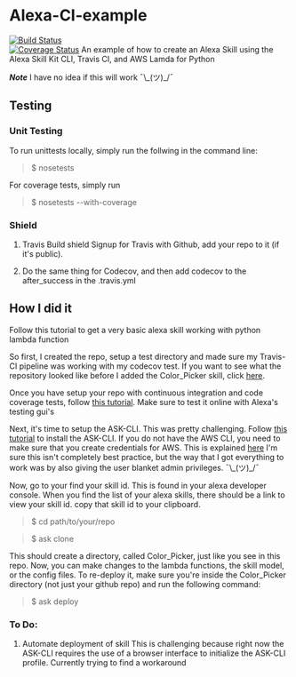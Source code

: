 # Alexa-CI-example
[![Build Status](https://travis-ci.org/ryandens/Alexa-CI-example.svg?branch=master)](https://travis-ci.org/ryandens/Alexa-CI-example)  
[![Coverage Status](https://coveralls.io/repos/github/ryandens/Alexa-CI-example/badge.svg?branch=master)](https://coveralls.io/github/ryandens/Alexa-CI-example?branch=master)
An example of how to create an Alexa Skill using the Alexa Skill Kit CLI, Travis CI, and AWS Lamda for Python


***Note*** I have no idea if this will work ¯\\\_(ツ)\_/¯

## Testing

### Unit Testing
To run unittests locally, simply run the follwing in the command line:
> $ nosetests

For coverage tests, simply run
> $ nosetests --with-coverage

### Shield
1. Travis Build shield
Signup for Travis with Github, add your repo to it (if it's public). 

2. Do the same thing for Codecov, and then add codecov to the after_success in the .travis.yml 

## How I did it
Follow this tutorial to get a very basic alexa skill working with python lambda function


So first, I created the repo, setup a test directory and made sure my Travis-CI pipeline 
was working with my codecov test. If you want to see what the repository looked like before
I added the Color_Picker skill, click [here](https://github.com/ryandens/Alexa-CI-example/tree/76291efbc0356c10846ea11af411dadecdb21154).


Once you have setup your repo with continuous integration and code coverage tests, 
follow [this tutorial](https://developer.amazon.com/alexa-skills-kit/alexa-skill-quick-start-tutorial).
Make sure to test it online with Alexa's testing gui's


Next, it's time to setup the ASK-CLI. This was pretty challenging. Follow [this tutorial](https://developer.amazon.com/docs/smapi/quick-start-alexa-skills-kit-command-line-interface.html)
to install the ASK-CLI. If you do not have the AWS CLI, you need to make sure that you create credentials for AWS. 
This is explained [here](https://developer.amazon.com/docs/smapi/set-up-credentials-for-an-amazon-web-services-account.html)
I'm sure this isn't completely best practice, but the way that I got everything to work was by also giving the 
user blanket admin privileges. ¯\\\_(ツ)\_/¯

Now, go to your find your skill id. This is found in your alexa developer console. 
When you find the list of your alexa skills, there should be a link to view your 
skill id. copy that skill id to your clipboard.

> $ cd path/to/your/repo

> $ ask clone <skill-id>

This  should create a directory, called Color_Picker, just like you see in this repo. 
Now, you can make changes to the lambda functions, the skill model, or the config files.
To re-deploy it, make sure you're inside the Color_Picker directory (not just your github repo)
and run the following command:

> $ ask deploy


### To Do:
1. Automate deployment of skill
This is challenging because right now the ASK-CLI requires the use of a browser interface to initialize the ASK-CLI profile. Currently trying to find a workaround

